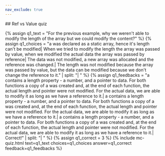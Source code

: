 ```yaml
---
nav_exclude: true
---
```

<link href="https://cdn.jsdelivr.net/npm/bootstrap@5.0.2/dist/css/bootstrap.min.css" rel="stylesheet" integrity="sha384-EVSTQN3/azprG1Anm3QDgpJLIm9Nao0Yz1ztcQTwFspd3yD65VohhpuuCOmLASjC" crossorigin="anonymous">
<script src="https://cdn.jsdelivr.net/npm/bootstrap@5.0.2/dist/js/bootstrap.bundle.min.js" integrity="sha384-MrcW6ZMFYlzcLA8Nl+NtUVF0sA7MsXsP1UyJoMp4YLEuNSfAP+JcXn/tWtIaxVXM" crossorigin="anonymous"></script>
## Ref vs Value quiz

  {% assign q1_text = "For the previous example, why we weren't able to modify the length of the array but we could modify the content?" %}
  {% assign q1_choices = "a was declared as a static array, hence it's length can't be modified| When we tried to modify the length the array was passed by value, when we modified the actual data the array was passed by reference| The data was not modified, a new array was allocated and the reference was changed.| The length was not modified because the array was passed by value, but the data can be modified because we don't change the reference to it." | split: "| " %}
  {% assign q1_feedbacks = "a contains a length property - a number, and a pointer to data. For both functions a copy of a was created and, at the end of each function, the actual length and pointer were not modified. For the actual data, we are able to modify it as long as we have a reference to it.| a contains a length property - a number, and a pointer to data. For both functions a copy of a was created and, at the end of each function, the actual length and pointer were not modified. For the actual data, we are able to modify it as long as we have a reference to it.| a contains a length property - a number, and a pointer to data. For both functions a copy of a was created and, at the end of each function, the actual length and pointer were not modified. For the actual data, we are able to modify it as long as we have a reference to it.| Correct!" | split: "| " %}
  {% assign q1_correct = 3 %}
  {% include mc-quiz.html text=q1_text choices=q1_choices answer=q1_correct feedback=q1_feedbacks %}

